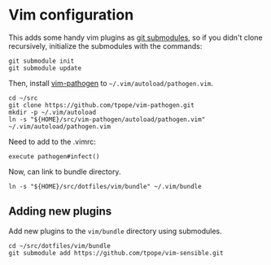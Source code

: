 # Vim configuration

This adds some handy vim plugins as [git submodules][submodule], so if you
didn't clone recursively, initialize the submodules with the commands:

```
git submodule init
git submodule update
```

Then, install [vim-pathogen][pathogen] to `~/.vim/autoload/pathogen.vim`.

```
cd ~/src
git clone https://github.com/tpope/vim-pathogen.git
mkdir -p ~/.vim/autoload
ln -s "${HOME}/src/vim-pathogen/autoload/pathogen.vim" ~/.vim/autoload/pathogen.vim
```

Need to add to the .vimrc:

```
execute pathogen#infect()
```

Now, can link to bundle directory.

```
ln -s "${HOME}/src/dotfiles/vim/bundle" ~/.vim/bundle
```

[pathogen]: https://github.com/tpope/vim-pathogen
[submodule]: https://git-scm.com/book/en/v2/Git-Tools-Submodules

## Adding new plugins

Add new plugins to the `vim/bundle` directory using submodules.

```
cd ~/src/dotfiles/vim/bundle
git submodule add https://github.com/tpope/vim-sensible.git
```


